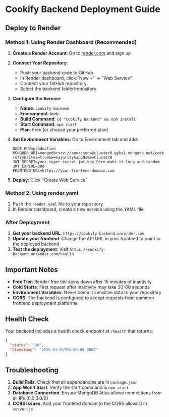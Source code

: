 # Cookify Backend Deployment Guide

## Deploy to Render

### Method 1: Using Render Dashboard (Recommended)

1. **Create a Render Account**: Go to [render.com](https://render.com) and sign up

2. **Connect Your Repository**:
   - Push your backend code to GitHub
   - In Render dashboard, click "New +" → "Web Service"
   - Connect your GitHub repository
   - Select the backend folder/repository

3. **Configure the Service**:
   - **Name**: `cookify-backend`
   - **Environment**: `Node`
   - **Build Command**: `cd "Cookify Backend" && npm install`
   - **Start Command**: `npm start`
   - **Plan**: Free (or choose your preferred plan)

4. **Set Environment Variables**:
   Go to Environment tab and add:
   ```
   NODE_ENV=production
   MONGODB_URI=mongodb+srv://sena:sena@cluster0.gyks1.mongodb.net/cookify?retryWrites=true&w=majority&appName=Cluster0
   JWT_SECRET=your-super-secret-jwt-key-here-make-it-long-and-random
   JWT_EXPIRE=30d
   FRONTEND_URL=https://your-frontend-domain.com
   ```

5. **Deploy**: Click "Create Web Service"

### Method 2: Using render.yaml

1. Push the `render.yaml` file to your repository
2. In Render dashboard, create a new service using the YAML file

### After Deployment

1. **Get your backend URL**: `https://cookify-backend.onrender.com`
2. **Update your frontend**: Change the API URL in your frontend to point to the deployed backend
3. **Test the deployment**: Visit `https://cookify-backend.onrender.com/health`

## Important Notes

- **Free Tier**: Render free tier spins down after 15 minutes of inactivity
- **Cold Starts**: First request after inactivity may take 30-60 seconds
- **Environment Variables**: Never commit sensitive data to your repository
- **CORS**: The backend is configured to accept requests from common frontend deployment platforms

## Health Check

Your backend includes a health check endpoint at `/health` that returns:
```json
{
  "status": "OK",
  "timestamp": "2025-01-01T00:00:00.000Z"
}
```

## Troubleshooting

1. **Build Fails**: Check that all dependencies are in `package.json`
2. **App Won't Start**: Verify the start command is `npm start`
3. **Database Connection**: Ensure MongoDB Atlas allows connections from all IPs (0.0.0.0/0)
4. **CORS Issues**: Add your frontend domain to the CORS allowlist in `server.js`